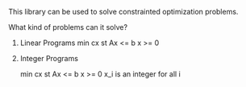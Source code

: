 This library can be used to solve constrainted optimization problems. 

What kind of problems can it solve?

1) Linear Programs
    min cx
 st Ax <= b
    x >= 0

2) Integer Programs
   
    min cx
 st Ax <= b
    x >= 0
    x_i is an integer for all i
